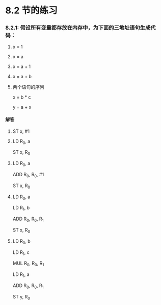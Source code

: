 # 8.2 节的练习

### 8.2.1: 假设所有变量都存放在内存中，为下面的三地址语句生成代码：

1. x = 1

2. x = a

3. x = a + 1

4. x = a + b

5. 两个语句的序列

   x = b * c

   y = a + x

#### 解答

1. ST x, #1

2. LD R<sub>0</sub>, a

   ST x, R<sub>0</sub>

3. LD R<sub>0</sub>, a

   ADD R<sub>0</sub>, R<sub>0</sub>, #1

   ST x, R<sub>0</sub>

4. LD R<sub>0</sub>, a

   LD R<sub>1</sub>, b

   ADD R<sub>0</sub>, R<sub>0</sub>, R<sub>1</sub>

   ST x, R<sub>0</sub>

5. LD R<sub>0</sub>, b

   LD R<sub>1</sub>, c

   MUL R<sub>0</sub>, R<sub>0</sub>, R<sub>1</sub>

   LD R<sub>1</sub>, a

   ADD R<sub>0</sub>, R<sub>0</sub>, R<sub>1</sub>

   ST y, R<sub>0</sub>




